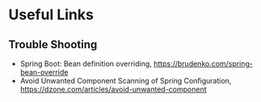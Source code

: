 # Useful Links

## Trouble Shooting

- Spring Boot: Bean definition overriding, <https://brudenko.com/spring-bean-override>
- Avoid Unwanted Component Scanning of Spring Configuration, <https://dzone.com/articles/avoid-unwanted-component>
